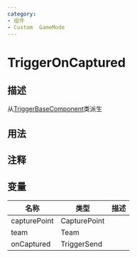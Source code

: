 ```yaml
---
category: 
- 组件
- Custom  GameMode
---
```

# TriggerOnCaptured
## 描述
从[TriggerBaseComponent](./TriggerBaseComponent.md)类派生
## 用法

## 注释

## 变量
| 名称 | 类型 | 描述 |
| ----------- | ----------- | ----------- |
| capturePoint | CapturePoint |  |  
| team | Team |  |  
| onCaptured | TriggerSend |  |  
